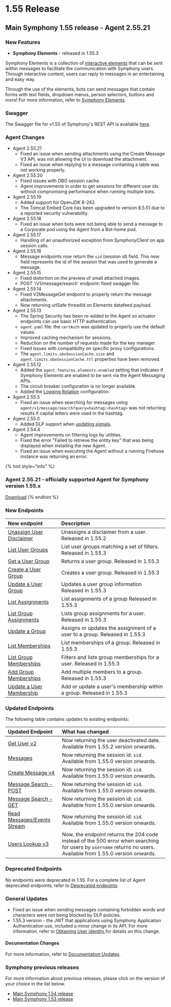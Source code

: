 # 1.55 Release

## Main Symphony 1.55 release - Agent 2.55.21

### **New Features**

* **Symphony Elements** - released in 1.55.3

Symphony Elements is a collection of [interactive elements](../../building-bots-on-symphony/symphony-elements/available-elements/) that can be sent within messages to facilitate the communication with Symphony users. Through interactive content, users can reply to messages in an entertaining and easy way.

Through the use of the elements, bots can send messages that contain forms with text fields, dropdown menus, person selectors, buttons and more! For more information, refer to [Symphony Elements](../../building-bots-on-symphony/symphony-elements/).

### **Swagger**

The Swagger file for v1.55 of Symphony's REST API is available [here](https://github.com/symphonyoss/symphony-api-spec/tree/rc-current-r55).

### **Agent Changes**

* Agent 2.55.21
  * Fixed an issue when sending attachments using the Create Message V3 API, was not allowing the UI to download the attachment.
  * Fixed an issue when replying to a message containing a table was not working properly.
* Agent 2.55.20
  * Fixed issues with OBO session cache.
  * Agent improvements in order to get sessions for different user ids without compromising performance when running multiple bots.
* Agent 2.55.19
  * Added support for OpenJDK 8-242.
  * The Tomcat Embed Core has been upgraded to version 8.5.51 due to a reported security vulnerability.
* Agent 2.55.18
  * Fixed an issue when bots were not being able to send a message to a Corporate pod using the Agent from a Bot-home pod.
* Agent 2.55.17
  * Handling of an unauthorized exception from _SymphonyClient_ on app session calls.
* Agent 2.55.16
  * Message endpoints now return the `sid` \(session id\) field. This new field represents the id of the session that was used to generate a message.
* Agent 2.55.15
  * Fixed distortion on the preview of small attached images.
  * POST '/v1/message/search' endpoint: fixed swagger file.
* Agent 2.55.14
  * Fixed V2MessageGet endpoint to properly return the message attachments.
  * Now returning urlSafe threadId on Elements datafeed payload.
* Agent 2.55.13
  * The Spring Security has been re-added to the Agent so actuator endpoints can use basic HTTP authentication.
  * `agent.yaml` file: the `certAuth` was updated to properly use the default values.
  * Improved caching mechanism for sessions.
  * Reduction on the number of requests made for the key manager.
  * Fixed issues with compatibility on specific proxy configurations.
  * The `agent.limits.oboSessionCache.size` and `agent.limits.oboSessionCache.ttl` properties have been removed.
* Agent 2.55.12
  * Added the `agent.features.elements.enabled` setting that indicates if Symphony Elements are enabled to be sent via the Agent Messaging APIs.
  * The circuit breaker configuration is no longer available.
  * Added the [Logging Rotation](https://developers.symphony.com/restapi/v1.55/docs/agent-20-installation#section--logging-rotation-) configuration.
* Agent 2.55.3
  * Fixed an issue when searching for messages using `agent/v1/message/search?query=hashtag:<hashtag>` was not returning results if capital letters were used in the hashtag.
* Agent 2.55.0
  * Added DLP support when [updating signals](https://developers.symphony.com/restapi/v1.55/reference-link/update-signal).
* Agent 2.54.4
  * Agent improvements on filtering logs by utilities.
  * Fixed the error "Failed to retrieve the entity key" that was being displayed when installing the new Agent.
  * Fixed an issue when executing the Agent without a running Firehose instance was returning an error.

{% hint style="info" %}
### Agent 2.55.21 - officially supported Agent for Symphony version 1.55.x

[Download](https://storage.googleapis.com/sym-platform/developers/rest-api/agent-2.55.21.zip)
{% endhint %}

### **New Endpoints**

| New endpoint | Description |
| :--- | :--- |
| [Unassign User Disclaimer](https://developers.symphony.com/restapi/v1.55/reference-link/unassign-user-disclaimer) | Unassigns a disclaimer from a user. Released in 1.55.2 |
| [List User Groups](https://developers.symphony.com/restapi/v1.55/reference-link/list-user-groups) | List user groups matching a set of filters. Released in 1.55.3 |
| [Get a User Group](https://developers.symphony.com/restapi/v1.55/reference-link/get-a-user-group) | Returns a user group. Released in 1.55.3 |
| [Create a User Group](https://developers.symphony.com/restapi/v1.55/reference-link/create-a-user-group) | Creates a user group. Released in 1.55.3 |
| [Update a User Group](https://developers.symphony.com/restapi/v1.55/reference-link/update-a-user-group) | Updates a user group information Released in 1.55.3 |
| [List Assignments](https://developers.symphony.com/restapi/v1.55/reference-link/list-assignments) | List assignments of a group Released in 1.55.3 |
| [List Group Assignments](https://developers.symphony.com/restapi/v1.55/reference-link/list-group-assigments) | Lists group assignments for a user. Released in 1.55.3 |
| [Update a Group](https://developers.symphony.com/restapi/v1.55/reference-link/update-a-group) | Assigns or updates the assignment of a user to a group. Released in 1.55.3 |
| [List Memberships](https://developers.symphony.com/restapi/v1.55/reference-link/list-memberships) | List memberships of a group. Released in 1.55.3 |
| [List Group Memberships](https://developers.symphony.com/restapi/v1.55/reference-link/list-group-memberships) | Filters and lists group memberships for a user. Released in 1.55.3 |
| [Add Group Memberships](https://developers.symphony.com/restapi/v1.55/reference-link/add-group-memberships) | Add multiple members to a group. Released in 1.55.3 |
| [Update a User Membership](https://developers.symphony.com/restapi/v1.55/reference-link/update-a-user-membership) | Add or update a user's membership within a group. Released in 1.55.3 |

### **Updated Endpoints**

The following table contains updates to existing endpoints:

| Updated Endpoint | What has changed |
| :--- | :--- |
| [Get User v2](https://developers.symphony.com/restapi/v1.55/reference-link/get-user-v2) | Now returning the user deactivated date. Available from 1.55.2 version onwards. |
| [Messages](https://developers.symphony.com/restapi/v1.55/reference-link/messages-v4) | Now returning the session id: `sid`. Available from 1.55.0 version onwards. |
| [Create Message v4](https://developers.symphony.com/restapi/v1.55/reference-link/create-message-v4) | Now returning the session id: `sid`. Available from 1.55.0 version onwards. |
| [Message Search - POST](https://developers.symphony.com/restapi/v1.55/reference-link/message-search-post) | Now returning the session id: `sid`. Available from 1.55.0 version onwards. |
| [Message Search - GET](https://developers.symphony.com/restapi/v1.55/reference-link/message-search-get) | Now returning the session id: `sid`. Available from 1.55.0 version onwards. |
| [Read Messages/Events Stream](https://developers.symphony.com/restapi/v1.55/reference-link/read-messagesevents-stream-v4) | Now returning the session id: `sid`. Available from 1.55.0 version onwards. |
| [Users Lookup v3](https://developers.symphony.com/restapi/v1.55/reference-link/users-lookup-v3) | Now, the endpoint returns the 204 code instead of the 500 error when searching for users by `username` returns no users. Available from 1.55.0 version onwards. |

### **Deprecated Endpoints**

No endpoints were deprecated in 1.55. For a complete list of Agent deprecated endpoints, refer to [Deprecated endpoints](https://developers.symphony.com/restapi/v1.55/docs/deprecated-endpoints).

### **General Updates**

* Fixed an issue when sending messages containing forbidden words and characters were not being blocked by DLP policies.
* 1.55.3 version - the JWT that applications using Symphony Application Authentication use, included a minor change in its API. For more information, refer to [Obtaining User identity ](https://developers.symphony.com/extension/docs/application-authentication#section-obtaining-user-identity)for details on this change.

#### **Documentation Changes**

For more information, refer to [Documentation Updates](https://developers.symphony.com/restapi/v1.55/docs/documentation-changes).

### Symphony previous releases

For more information about previous releases, please click on the version of your choice in the list below.

* [Main Symphony 1.54 release](https://developers.symphony.com/restapi/v1.54/docs/change-log)
* [Main Symphony 1.53 release](https://developers.symphony.com/restapi/v1.53/docs/change-log)

